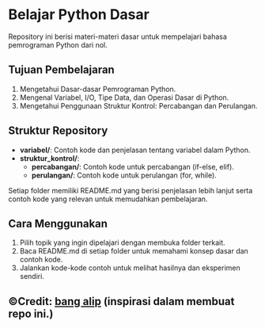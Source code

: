 
# Belajar Python Dasar

Repository ini berisi materi-materi dasar untuk mempelajari bahasa pemrograman Python dari nol.

## Tujuan Pembelajaran

1. Mengetahui Dasar-dasar Pemrograman Python.
2. Mengenal Variabel, I/O, Tipe Data, dan Operasi Dasar di Python.
3. Mengetahui Penggunaan Struktur Kontrol: Percabangan dan Perulangan.

## Struktur Repository

- **variabel/**: Contoh kode dan penjelasan tentang variabel dalam Python.
- **struktur_kontrol/**:
  - **percabangan/**: Contoh kode untuk percabangan (if-else, elif).
  - **perulangan/**: Contoh kode untuk perulangan (for, while).

Setiap folder memiliki README.md yang berisi penjelasan lebih lanjut serta contoh kode yang relevan untuk memudahkan pembelajaran.

## Cara Menggunakan

1. Pilih topik yang ingin dipelajari dengan membuka folder terkait.
2. Baca README.md di setiap folder untuk memahami konsep dasar dan contoh kode.
3. Jalankan kode-kode contoh untuk melihat hasilnya dan eksperimen sendiri.

## ©Credit: [bang alip](https://github.com/miezlearning) (inspirasi dalam membuat repo ini.)
